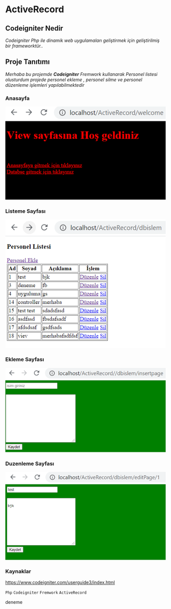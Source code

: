 # ActiveRecord

## Codeigniter Nedir 

*Codeigniter Php ile dinamik web uygulamaları geliştirmek için geliştirilmiş bir frameworktür..*

## Proje Tanıtımı 

*Merhaba bu projemde **Codeigniter** Fremwork kullanarak Personel listesi olusturdum projede personel ekleme , personel silme ve personel düzenleme işlemleri yapılabilmektedir* 

### Anasayfa
![anasayfa](https://github.com/emreilhangithub/ActiveRecord/blob/main/images/anasayfa.PNG)
### Listeme Sayfası
![liste](https://github.com/emreilhangithub/ActiveRecord/blob/main/images/liste.PNG)
### Ekleme Sayfası
![ekle](https://github.com/emreilhangithub/ActiveRecord/blob/main/images/ekle.PNG)
### Duzenleme Sayfası
![duzenle](https://github.com/emreilhangithub/ActiveRecord/blob/main/images/duzenle.PNG)


### Kaynaklar ###
https://www.codeigniter.com/userguide3/index.html

```Php``` ```Codeigniter``` ```Fremwork``` ```ActiveRecord```

deneme

 

